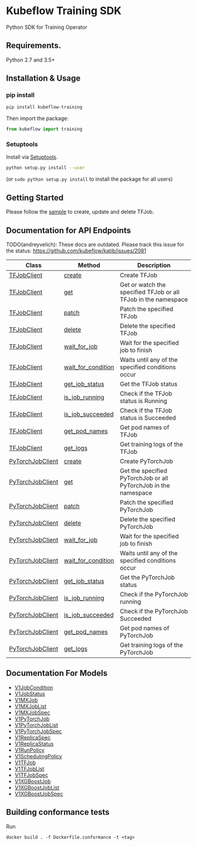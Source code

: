 # Kubeflow Training SDK
Python SDK for Training Operator

## Requirements.

Python 2.7 and 3.5+

## Installation & Usage
### pip install

```sh
pip install kubeflow-training
```

Then import the package:
```python
from kubeflow import training 
```

### Setuptools

Install via [Setuptools](http://pypi.python.org/pypi/setuptools).

```sh
python setup.py install --user
```
(or `sudo python setup.py install` to install the package for all users)


## Getting Started

Please follow the [sample](examples/kubeflow-tfjob-sdk.ipynb) to create, update and delete TFJob.

## Documentation for API Endpoints

TODO(andreyvelich): These docs are outdated. Please track this issue for the status:
https://github.com/kubeflow/katib/issues/2081

Class | Method | Description
------------ | -------------  | -------------
[TFJobClient](docs/TFJobClient.md) | [create](docs/TFJobClient.md#create) | Create TFJob|
[TFJobClient](docs/TFJobClient.md) | [get](docs/TFJobClient.md#get)    | Get or watch the specified TFJob or all TFJob in the namespace |
[TFJobClient](docs/TFJobClient.md) | [patch](docs/TFJobClient.md#patch)  | Patch the specified TFJob|
[TFJobClient](docs/TFJobClient.md) | [delete](docs/TFJobClient.md#delete) | Delete the specified TFJob |
[TFJobClient](docs/TFJobClient.md) | [wait_for_job](docs/TFJobClient.md#wait_for_job) | Wait for the specified job to finish |
[TFJobClient](docs/TFJobClient.md) | [wait_for_condition](docs/TFJobClient.md#wait_for_condition) | Waits until any of the specified conditions occur |
[TFJobClient](docs/TFJobClient.md) | [get_job_status](docs/TFJobClient.md#get_job_status) | Get the TFJob status|
[TFJobClient](docs/TFJobClient.md) | [is_job_running](docs/TFJobClient.md#is_job_running) | Check if the TFJob status is Running |
[TFJobClient](docs/TFJobClient.md) | [is_job_succeeded](docs/TFJobClient.md#is_job_succeeded) | Check if the TFJob status is Succeeded |
[TFJobClient](docs/TFJobClient.md) | [get_pod_names](docs/TFJobClient.md#get_pod_names) | Get pod names of TFJob |
[TFJobClient](docs/TFJobClient.md) | [get_logs](docs/TFJobClient.md#get_logs) | Get training logs of the TFJob |
[PyTorchJobClient](docs/PyTorchJobClient.md) | [create](docs/PyTorchJobClient.md#create) | Create PyTorchJob|
[PyTorchJobClient](docs/PyTorchJobClient.md) | [get](docs/PyTorchJobClient.md#get)    | Get the specified PyTorchJob or all PyTorchJob in the namespace |
[PyTorchJobClient](docs/PyTorchJobClient.md) | [patch](docs/PyTorchJobClient.md#patch)  | Patch the specified PyTorchJob|
[PyTorchJobClient](docs/PyTorchJobClient.md) | [delete](docs/PyTorchJobClient.md#delete) | Delete the specified PyTorchJob |
[PyTorchJobClient](docs/PyTorchJobClient.md)  | [wait_for_job](docs/PyTorchJobClient.md#wait_for_job) | Wait for the specified job to finish |
[PyTorchJobClient](docs/PyTorchJobClient.md)  | [wait_for_condition](docs/PyTorchJobClient.md#wait_for_condition) | Waits until any of the specified conditions occur |
[PyTorchJobClient](docs/PyTorchJobClient.md)  | [get_job_status](docs/PyTorchJobClient.md#get_job_status) | Get the PyTorchJob status|
[PyTorchJobClient](docs/PyTorchJobClient.md)  | [is_job_running](docs/PyTorchJobClient.md#is_job_running) | Check if the PyTorchJob running |
[PyTorchJobClient](docs/PyTorchJobClient.md)  | [is_job_succeeded](docs/PyTorchJobClient.md#is_job_succeeded) | Check if the PyTorchJob Succeeded |
[PyTorchJobClient](docs/PyTorchJobClient.md) | [get_pod_names](docs/PyTorchJobClient.md#get_pod_names) | Get pod names of PyTorchJob |
[PyTorchJobClient](docs/PyTorchJobClient.md)| [get_logs](docs/PyTorchJobClient.md#get_logs) | Get training logs of the PyTorchJob |

## Documentation For Models

 - [V1JobCondition](docs/V1JobCondition.md)
 - [V1JobStatus](docs/V1JobStatus.md)
 - [V1MXJob](docs/KubeflowOrgV1MXJob.md)
 - [V1MXJobList](docs/KubeflowOrgV1MXJobList.md)
 - [V1MXJobSpec](docs/KubeflowOrgV1MXJobSpec.md)
 - [V1PyTorchJob](docs/KubeflowOrgV1PyTorchJob.md)
 - [V1PyTorchJobList](docs/KubeflowOrgV1PyTorchJobList.md)
 - [V1PyTorchJobSpec](docs/KubeflowOrgV1PyTorchJobSpec.md)
 - [V1ReplicaSpec](docs/V1ReplicaSpec.md)
 - [V1ReplicaStatus](docs/V1ReplicaStatus.md)
 - [V1RunPolicy](docs/V1RunPolicy.md)
 - [V1SchedulingPolicy](docs/V1SchedulingPolicy.md)
 - [V1TFJob](docs/KubeflowOrgV1TFJob.md)
 - [V1TFJobList](docs/KubeflowOrgV1TFJobList.md)
 - [V1TFJobSpec](docs/KubeflowOrgV1TFJobSpec.md)
 - [V1XGBoostJob](docs/KubeflowOrgV1XGBoostJob.md)
 - [V1XGBoostJobList](docs/KubeflowOrgV1XGBoostJobList.md)
 - [V1XGBoostJobSpec](docs/KubeflowOrgV1XGBoostJobSpec.md)


## Building conformance tests

Run
```
docker build . -f Dockerfile.conformance -t <tag>
```
